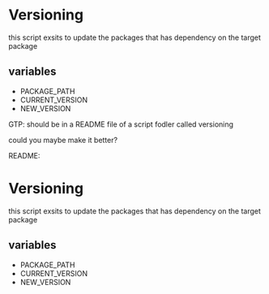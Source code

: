 # Versioning 

this script exsits to update the packages that has dependency on the target package

## variables
- PACKAGE_PATH
- CURRENT_VERSION
- NEW_VERSION

GTP:
should be in a README file of a script fodler called versioning 

could you maybe make it better?

README:
# Versioning 

this script exsits to update the packages that has dependency on the target package

## variables
- PACKAGE_PATH
- CURRENT_VERSION
- NEW_VERSION